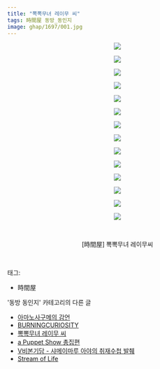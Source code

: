 ```yaml
---
title: "뽁뽁무녀 레이무 씨"
tags: 時間屋 동방_동인지
image: ghap/1697/001.jpg
---
```

<div class="article">
<p style="text-align: center; clear: none; float: none;"><img src="{{ site.nasurl }}/ghap/1697/001.jpg"/></p>
<p style="text-align: center; clear: none; float: none;"><img src="{{ site.nasurl }}/ghap/1697/002.jpg"/></p>
<p style="text-align: center; clear: none; float: none;"><img src="{{ site.nasurl }}/ghap/1697/003.jpg"/></p>
<p style="text-align: center; clear: none; float: none;"><img src="{{ site.nasurl }}/ghap/1697/004.jpg"/></p>
<p style="text-align: center; clear: none; float: none;"><img src="{{ site.nasurl }}/ghap/1697/005.jpg"/></p>
<p style="text-align: center; clear: none; float: none;"><img src="{{ site.nasurl }}/ghap/1697/006.jpg"/></p>
<p style="text-align: center; clear: none; float: none;"><img src="{{ site.nasurl }}/ghap/1697/007.jpg"/></p>
<p style="text-align: center; clear: none; float: none;"><img src="{{ site.nasurl }}/ghap/1697/008.jpg"/></p>
<p style="text-align: center; clear: none; float: none;"><img src="{{ site.nasurl }}/ghap/1697/009.jpg"/></p>
<p style="text-align: center; clear: none; float: none;"><img src="{{ site.nasurl }}/ghap/1697/010.jpg"/></p>
<p style="text-align: center; clear: none; float: none;"><img src="{{ site.nasurl }}/ghap/1697/011.jpg"/></p>
<p style="text-align: center; clear: none; float: none;"><img src="{{ site.nasurl }}/ghap/1697/012.jpg"/></p>
<p style="text-align: center; clear: none; float: none;"><img src="{{ site.nasurl }}/ghap/1697/013.jpg"/></p>
<p style="text-align: center; clear: none; float: none;"><img src="{{ site.nasurl }}/ghap/1697/014.jpg"/></p>
<p style="text-align: center; clear: none; float: none;"><br/></p>
<p style="text-align: center; clear: none; float: none;">[時間屋] 뽁뽁무녀 레이무씨</p>
<p><br/></p>
</div><div class="tagTrail">
<p>태그: </p>
<ul>
<li>時間屋</li>
</ul>
</div><div class="another">
<p>'동방 동인지' 카테고리의 다른 글</p>
<ul>
<li><a href="/2016-08-19-ghap_1699">아마노사구메의 감언</a></li>
<li><a href="/2016-08-19-ghap_1698">BURNINGCURIOSITY</a></li>
<li><a href="/2016-08-19-ghap_1697">뽁뽁무녀 레이무 씨</a></li>
<li><a href="/2016-08-19-ghap_1696">a Puppet Show 총집편</a></li>
<li><a href="/2016-08-19-ghap_1694">V비본기담 - 샤메이마루 아야의 취재수첩 발췌</a></li>
<li><a href="/2016-08-19-ghap_1692">Stream of Life</a></li>
</ul>
</div><div class="cb_module cb_fluid">
<div class="cb_wrt cb_profile">
</div><!-- commentList close -->
</div>
<br/>
<p id="refer"></p>
<br/>

